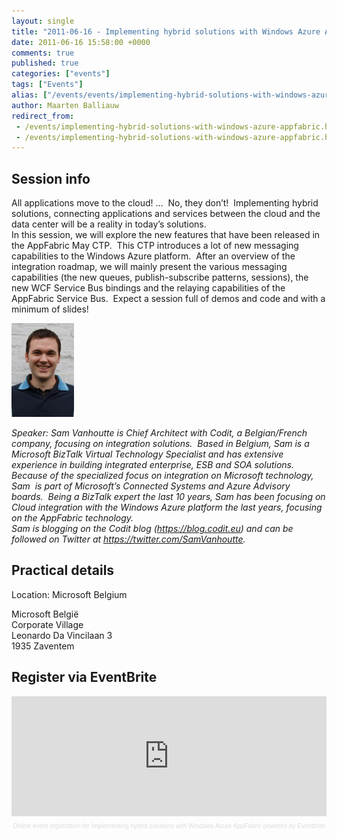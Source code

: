 ```yaml
---
layout: single
title: "2011-06-16 - Implementing hybrid solutions with Windows Azure AppFabric"
date: 2011-06-16 15:58:00 +0000
comments: true
published: true
categories: ["events"]
tags: ["Events"]
alias: ["/events/events/implementing-hybrid-solutions-with-windows-azure-appfabric"]
author: Maarten Balliauw
redirect_from:
 - /events/implementing-hybrid-solutions-with-windows-azure-appfabric.html
 - /events/implementing-hybrid-solutions-with-windows-azure-appfabric.html
---
```


<h2>Session info</h2>
<p>All applications move to the cloud! &hellip;&nbsp; No, they don&rsquo;t!&nbsp; Implementing hybrid solutions, connecting applications and services between the cloud and the data center will be a reality in today&rsquo;s solutions.<br>In this session, we will explore the new features that have been released in the AppFabric May CTP.&nbsp; This CTP introduces a lot of new messaging capabilities to the Windows Azure platform.&nbsp; After an overview of the integration roadmap, we will mainly present the various messaging capabilities (the new queues, publish-subscribe patterns, sessions), the new WCF Service Bus bindings and the relaying capabilities of the AppFabric Service Bus.&nbsp; Expect a session full of demos and code and with a minimum of slides!</p>
<p><img src="/assets/media/speakers/sam-vanhoutte.jpg" alt="Sam Vanhoutte" width="100"></p>
<p><em>Speaker: Sam Vanhoutte is Chief Architect with Codit, a Belgian/French company, focusing on integration solutions.&nbsp; Based in Belgium, Sam is a Microsoft BizTalk Virtual Technology Specialist and has extensive experience in building integrated enterprise, ESB and SOA solutions.&nbsp; Because of the specialized focus on integration on Microsoft technology, Sam&nbsp; is part of Microsoft&rsquo;s Connected Systems and Azure Advisory boards.&nbsp; Being a BizTalk expert the last 10 years, Sam has been focusing on Cloud integration with the Windows Azure platform the last years, focusing on the AppFabric technology.<br>Sam is blogging on the Codit blog (<a href="https://blog.codit.eu">https://blog.codit.eu</a>) and can be followed on Twitter at <a href="https://twitter.com/SamVanhoutte">https://twitter.com/SamVanhoutte</a>.</em></p>
<h2>Practical details</h2>
<p>Location: Microsoft Belgium</p>
<p>Microsoft Belgi&euml; <br>Corporate Village <br>Leonardo Da Vincilaan 3 <br>1935  Zaventem</p>
<h2>Register via EventBrite</h2>
<div style="width: 100%; text-align: left;"><iframe src="https://www.eventbrite.com/tickets-external?eid=1751311219&amp;ref=etckt" frameborder="0" width="100%" height="192" scrolling="auto"></iframe>
<div style="font-family: Helvetica, Arial; font-size: 10px; padding: 5px 0 5px; margin: 2px; width: 100%; text-align: left;"><a style="color: #ddd; text-decoration: none;" href="https://www.eventbrite.com/features?ref=etckt" target="_blank">Online event registration</a><span style="color: #ddd;"> for </span><a style="color: #ddd; text-decoration: none;" href="https://azugjune2011.eventbrite.com?ref=etckt" target="_blank">Implementing hybrid solutions with Windows Azure AppFabric</a><span style="color: #ddd;"> powered by </span><a style="color: #ddd; text-decoration: none;" href="https://www.eventbrite.com?ref=etckt" target="_blank">Eventbrite</a></div>
</div>







